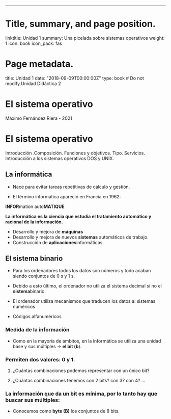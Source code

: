 ---
# Title, summary, and page position.
linktitle: Unidad 1
summary: Una picelada sobre sistemas operativos
weight: 1
icon: book
icon_pack: fas

# Page metadata.
title: Unidad 1
date: "2018-09-09T00:00:00Z"
type: book  # Do not modify.Unidad Didáctica 2 

# El sistema operativo 

Máximo Fernández Riera - 2021

# El sistema operativo 

Introducción .Composición. Funciones y objetivos. Tipo. Servicios. Introducción a los sistemas operativos DOS y UNIX. 

## La informática

* Nace para evitar tareas repetitivas de cálculo y gestión. 

* El término informática apareció en Francia en 1962: 

**INFOR**mation auto**MATIQUE** 

**La informática es la ciencia que estudia el tratamiento  automático y racional de la información.** 

* Desarrollo y mejora de **máquinas**
* Desarrollo y mejora de nuevos **sistemas** automáticos de trabajo. 
* Construcción de **aplicaciones**informáticas. 

## El sistema binario

* Para los ordenadores todos los datos son números y todo acaban  siendo conjuntos de 0 s y 1 s. 

* Debido a esto último, el ordenador no utiliza el sistema decimal si  no el **sistema**binario. 

* El ordenador utiliza mecanismos que traducen los datos a: sistemas numéricos 

* Códigos alfanuméricos 

### Medida de la información

* Como en la mayoría de ámbitos, en la informática se utiliza una  unidad base y sus múltiples → **el bit (b**). 

### Permiten dos valores: **0** y **1.** 

1. ¿Cuántas combinaciones podemos representar con un único bit? 

1. ¿Cuántas combinaciones tenemos con 2 bits? con 3? con 4? ... 

### La información que da un bit es mínima, por lo tanto hay que buscar  sus múltiples: 

* Conocemos como **byte (B)** los conjuntos de 8 bits.
